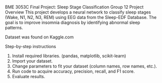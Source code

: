 BME 3053C Final Project: Sleep Stage Classification
Group 12
Project Overview
This project develops a neural network to classify sleep stages (Wake, N1, N2, N3, REM) using EEG data from the Sleep-EDF Database. The goal is to improve insomnia diagnosis by identifying abnormal sleep patterns.

Dataset was found on Kaggle.com

Step-by-step instructions
1. Install required libraries. (pandas, matplotlib, scikit-learn)
2. Import your dataset.
3. Change parameters to fit your dataset (column names, row names, etc.). 
4. Run code to acquire accuracy, precision, recall, and F1 score.
5. Evaluate results.
